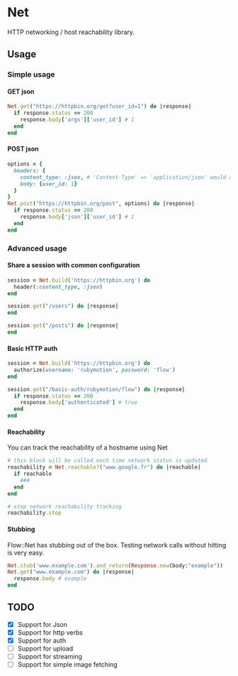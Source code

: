 # Net

HTTP networking / host reachability library.

## Usage

### Simple usage

#### GET json

```ruby
Net.get("https://httpbin.org/get?user_id=1") do |response|
  if response.status == 200
    response.body['args']['user_id'] # 1
  end
end
```

#### POST json

```ruby
options = {
  headers: {
    content_type: :json, # 'Content-Type' => 'application/json' would also be valid
    body: {user_id: 1}
  }
}
Net.post("https://httpbin.org/post", options) do |response|
  if response.status == 200
    response.body['json']['user_id'] # 1
  end
end
```

### Advanced usage

#### Share a session with common configuration

```ruby
session = Net.build('https://httpbin.org') do
  header(:content_type, :json)
end

session.get("/users") do |response|
end

session.get("/posts") do |response|
end
```

#### Basic HTTP auth

```ruby
session = Net.build('https://httpbin.org') do
  authorize(username: 'rubymotion', password: 'flow')
end

session.get("/basic-auth/rubymotion/flow") do |response|
  if response.status == 200
    response.body['authenticated'] # true
  end
end
```

#### Reachability

You can track the reachability of a hostname using Net

```ruby
# this block will be called each time network status is updated
reachability = Net.reachable?("www.google.fr") do |reachable|
  if reachable
    ###
  end
end

# stop network reachability tracking
reachability.stop
```

#### Stubbing

Flow::Net has stubbing out of the box. Testing network calls without hitting
is very easy.

```ruby
Net.stub('www.example.com').and_return(Response.new(body:"example"))
Net.get("www.example.com") do |response|
  response.body # example
end
```

## TODO

* [x] Support for Json
* [x] Support for http verbs
* [x] Support for auth
* [ ] Support for upload
* [ ] Support for streaming
* [ ] Support for simple image fetching
